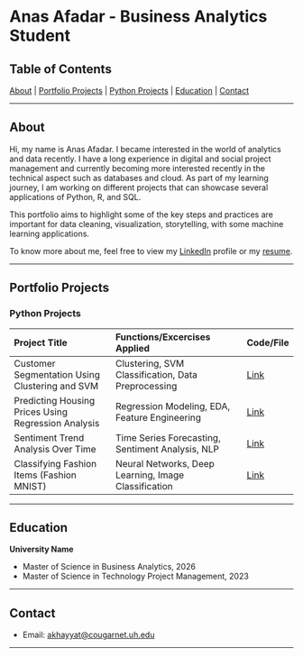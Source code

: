 # Anas Afadar - Business Analytics Student

## Table of Contents
[About](#about) | [Portfolio Projects](#portfolio-projects) | [Python Projects](#python-projects) | [Education](#education) | [Contact](#contact)

---

## About

Hi, my name is Anas Afadar. 
I became interested in the world of analytics and data recently. I have a long experience in digital and social project management and currently becoming more interested recently in the technical aspect such as databases and cloud.
As part of my learning journey, I am working on different projects that can showcase several applications of Python, R, and SQL. 

This portfolio aims to highlight some of the key steps and practices are important for data cleaning, visualization, storytelling, with some machine learning applications. 

To know more about me, feel free to view my [LinkedIn](https://www.linkedin.com/in/anas-k-afadar/) profile or my [resume](https://github.com/theafadar/Business-Analytics-Portfolio/blob/main/Anas%20Afadar%20-%20Bauer%20Resume.pdf).

---

## Portfolio Projects

### Python Projects

| Project Title | Functions/Excercises Applied | Code/File |
|:---|:---|:---|
| Customer Segmentation Using Clustering and SVM | Clustering, SVM Classification, Data Preprocessing | [Link](https://github.com/theafadar/Business-Analytics-Portfolio/blob/main/BZAN6355_HW5_Full_Simplified_Updated.ipynb) |
| Predicting Housing Prices Using Regression Analysis | Regression Modeling, EDA, Feature Engineering | [Link](https://github.com/theafadar/Business-Analytics-Portfolio/blob/main/HW2-6635-final.ipynb) |
| Sentiment Trend Analysis Over Time | Time Series Forecasting, Sentiment Analysis, NLP | [Link](https://github.com/theafadar/Business-Analytics-Portfolio/blob/main/TimeSeries_Sentiment_Updated.ipynb) |
| Classifying Fashion Items (Fashion MNIST) | Neural Networks, Deep Learning, Image Classification | [Link](https://github.com/theafadar/Business-Analytics-Portfolio/blob/main/Zalando_Fashion_MNIST_Quick_Model.ipynb) |

---

## Education

**University Name**  
- Master of Science in Business Analytics, 2026
- Master of Science in Technology Project Management, 2023

---

## Contact

- Email:  akhayyat@cougarnet.uh.edu

---
